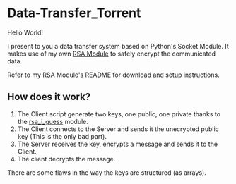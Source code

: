 # Data-Transfer_Torrent

Hello World!

I present to you a data transfer system based on Python's Socket Module.
It makes use of my own [RSA Module](https://github.com/SilentHealer584/RSA-i-guess) to safely encrypt the communicated data.

Refer to my RSA Module's README for download and setup instructions.

## How does it work?

1. The Client script generate two keys, one public, one private thanks to the [rsa_i_guess]((https://github.com/SilentHealer584/RSA-i-guess)) module.
2. The Client connects to the Server and sends it the unecrypted public key (This is the only bad part).
3. The Server receives the key, encrypts a message and sends it to the Client.
4. The client decrypts the message.


There are some flaws in the way the keys are structured (as arrays).

